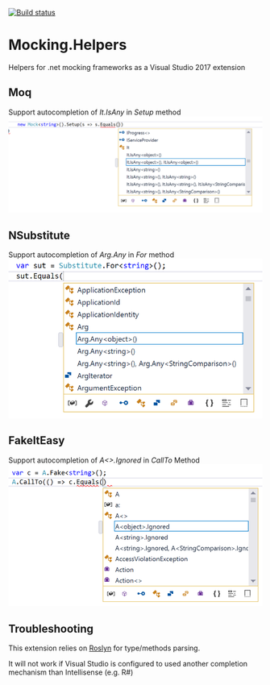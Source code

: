 [![Build status](https://ci.appveyor.com/api/projects/status/kh61bjuq3eqb62rf/branch/master?svg=true
)](https://ci.appveyor.com/project/MrLuje/mocking-helpers)

# Mocking.Helpers
Helpers for .net mocking frameworks as a Visual Studio 2017 extension

## Moq
Support autocompletion of _It.IsAny_ in _Setup_ method
![moq](Mocking.Helpers/Mocking.Helpers.Vsix/Resources/moq.png)

## NSubstitute
Support autocompletion of _Arg.Any_ in _For_ method
![moq](Mocking.Helpers/Mocking.Helpers.Vsix/Resources/nsubstitute.png)

## FakeItEasy
Support autocompletion of _A<>.Ignored_ in _CallTo_ Method
![fakeiteasy](Mocking.Helpers/Mocking.Helpers.Vsix/Resources/fakeiteasy.png)

## Troubleshooting
This extension relies on [Roslyn](https://github.com/dotnet/roslyn) for type/methods parsing.

It will not work if Visual Studio is configured to used another completion mechanism than Intellisense (e.g. R#)
